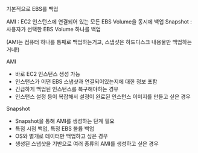 기본적으로 EBS를 백업

AMI : EC2 인스턴스에 연결되어 있는 모든 EBS Volume을 동시에 백업
Snapshot : 사용자가 선택한 EBS Volume 하나를 백업

(AMI는 컴퓨터 하나를 통째로 백업하는거고, 스냅샷은 하드디스크 내용물만 백업하는거네!)

AMI
- 바로 EC2 인스턴스 생성 가능
- 인스턴스가 어떤 EBS 스냅샷과 연결되어있는지에 대한 정보 포함
- 긴급하게 백업된 인스턴스를 복구해야하는 경우
- 인스턴스 설정 등이 복잡해서 설정이 완료된 인스턴스 이미지를 만들고 싶은 경우

 Snapshot
 - Snapshot을 통해 AMI를 생성하는 단계 필요
 - 특점 시점 백업, 특정 EBS 볼륨 백업
 - OS와 별개로 데이터만 백업하고 싶은 경우
 - 생성된 스냅샷을 기반으로 여러 종류의 AMI를 생성하고 싶은 경우
